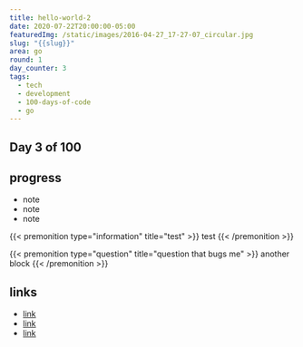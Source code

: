 ```yaml
---
title: hello-world-2
date: 2020-07-22T20:00:00-05:00
featuredImg: /static/images/2016-04-27_17-27-07_circular.jpg
slug: "{{slug}}"
area: go
round: 1
day_counter: 3
tags:
  - tech
  - development
  - 100-days-of-code
  - go
---
```

## Day 3 of 100

## progress

* note
* note
* note

{{< premonition type="information" title="test" >}}
test
{{< /premonition >}}

{{< premonition type="question" title="question that bugs me" >}}
another block
{{< /premonition >}}

## links

* [link](github.com)
* [link](github.com)
* [link](github.com)